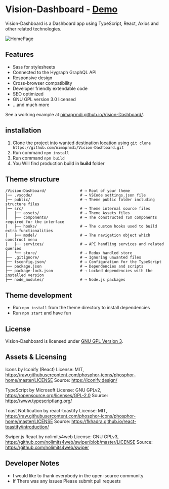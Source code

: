 # Vision-Dashboard - [Demo](https://nimaprmdi.github.io/vision-dashboard/)

Vision-Dashboard is a Dashboard app using TypeScript, React, Axios and other related technologies.

![HomePage](/images/screen_1.png)

## Features

-   Sass for stylesheets
-   Connected to the Hygraph GraphQL API
-   Responsive design
-   Cross-browser compatibility
-   Developer friendly extendable code
-   SEO optimized
-   GNU GPL version 3.0 licensed
-   …and much more

See a working example at [nimaprmdi.github.io/Vision-Dashboard/](https://nimaprmdi.github.io/vision-dashboard/).

## installation

1.  Clone the project into wanted destination location using `git clone https://github.com/nimaprmdi/Vision-Dashboard.git`
2.  Run command `npm install`
3.  Run command `npm build`
4.  You Will find production build in <b>build</b> folder

## Theme structure

```shell
/Vision-Dashboard/               # → Root of your theme
│── .vscode/                     # → VSCode settings.json file
│── public/                      # → Theme public folder including structure files
│── src/                         # → Theme internal source files
│   ├── assets/                  # → Theme Assets files
│   ├── components/              # → The constructed TSX components required for the interface
│   ├── hooks/                   # → The custom hooks used to build extra functionalities
│   ├── model/                   # → The navigation object which construct menu
│   ├── services/                # → API handling services and related queries
│   └── store/                   # → Redux handled store
├── .gitignore/                  # → Ignoring unwanted files
├── tsconfig.json/               # → Configuration for the TypeScript
├── package.json                 # → Dependencies and scripts
├── package-lock.json            # → Locked dependencies with the installed version
├── node_modules/                # → Node.js packages
```

## Theme development

-   Run `npm install` from the theme directory to install dependencies
-   Run `npm start` and have fun

## License

Vision-Dashboard is licensed under [GNU GPL Version 3](https://www.gnu.org/licenses/gpl-3.0.en.html).

## Assets & Licensing

Icons by Iconify (React)
License: MIT, https://raw.githubusercontent.com/phosphor-icons/phosphor-home/master/LICENSE
Source: https://iconify.design/

TypeScript by Microsoft
License: GNU GPLv2, https://opensource.org/licenses/GPL-2.0
Source: https://www.typescriptlang.org/

Toast Notification by react-toastify
License: MIT, https://raw.githubusercontent.com/phosphor-icons/phosphor-home/master/LICENSE
Source: https://fkhadra.github.io/react-toastify/introduction/

Swiper.js React by nolimits4web
License: GNU GPLv3, https://github.com/nolimits4web/swiper/blob/master/LICENSE
Source: https://github.com/nolimits4web/swiper

## Developer Notes

-   I would like to thank everybody in the open-source community
-   If There was any issues Please submit pull requests
